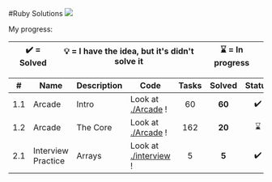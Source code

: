 #Ruby Solutions ![](https://app.codesignal.com/user-icons/languages/rb.svg)

My progress:

| :heavy_check_mark: = Solved | :bulb: = I have the idea, but it's didn't solve it | :hourglass: = In progress |
|:---:|:---:|:---:|


| # | Name | Description | Code | Tasks | Solved | Status |
|:---:|---|---|---|:---:|:---:|:---:|
| 1.1 | Arcade | Intro | Look at [./Arcade](./Arcade/readme.md) ! | 60 | **60** | :heavy_check_mark: |
| 1.2 | Arcade | The Core | Look at [./Arcade](./Arcade/readme.md) ! | 162 | **20** | :hourglass: |
| 2.1 | Interview Practice | Arrays | Look at [./interview](./Interview/readme.md) ! | 5 | **5** | :heavy_check_mark: |


